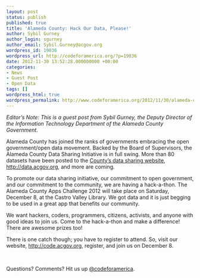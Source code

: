```yaml
---
layout: post
status: publish
published: true
title: 'Alameda County: Hack Our Data, Please!'
author: Sybil Gurney
author_login: sgurney
author_email: Sybil.Gurney@acgov.org
wordpress_id: 19036
wordpress_url: http://codeforamerica.org/?p=19036
date: 2012-11-30 13:52:28.000000000 +00:00
categories:
- News
- Guest Post
- Open Data
tags: []
wordpress_html: true
wordpress_permalink: http://www.codeforamerica.org/2012/11/30/alameda-county-hack-our-data-please/
---
```


<p><em>Editor’s Note: This is a guest post from Sybil Gurney, the Deputy Director of the Information Technology Department of the Alameda County Government.</em></p>
<p>Alameda County has joined the ranks of governments embracing the open government/open data movement. Backed by the Board of Supervisors, the Alameda County Data Sharing Initiative is in full swing. More than 80 datasets have been posted to the <a href="http://data.acgov.org">County’s data sharing website</a>, <a href="http://data.acgov.org">http://data.acgov.org</a>, and more are coming.</p>
<p>To promote our data sharing initiative, our commitment to open government, and our commitment to the community, we are having a hack-a-thon. The Alameda County Apps Challenge 2012 will take place on Saturday, December 8, at the Castro Valley Library. We got data and it is just begging to be used in a great app that benefits our community.</p>
<p>We want hackers, coders, programmers, citizens, activists, and anyone with good ideas to join us. Come to the hack-a-thon and make a difference! There are awesome prizes too!</p>
<p>There is one catch though; you have to register to attend. So, visit our website, <a href="http://code.acgov.org">http://code.acgov.org</a>, register, and join us on December 8.</p>
<p> </p>
<p>Questions? Comments? Hit us up <a href="http://twitter.com/codeforamerica" target="_blank">@codeforamerica</a>.</p>
